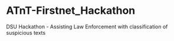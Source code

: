 # ATnT-Firstnet_Hackathon
DSU Hackathon - Assisting Law Enforcement with classification of suspicious texts
